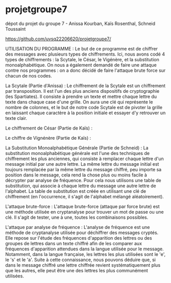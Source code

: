 # projetgroupe7
dépot du projet du groupe 7 - Anissa Kourban, Kaïs Rosenthal, Schneid Toussaint

https://github.com/uvsq22206620/projetgroupe7/

UTILISATION DU PROGRAMME : 
Le but de ce programme est de chiffrer des messages avec plusieurs types de chiffrements. Ici, nous avons codé 4 types de chiffrements : la Scytale, le César, le Vigénère, et la substitution monoalphabétique. On nous a également demandé de faire une attaque contre nos programmes : on a donc décidé de faire l'attaque brute force sur chacun de nos codes.

La Scytale (Partie d'Anissa) : 
Le chiffrement de la Scytale est un chiffrement par transposition. Il est l'un des plus anciens dispositifs de cryptographie (les Spartiates). Il consiste à prendre un texte et mettre chaque lettre du texte dans chaque case d'une grille. On aura une clé qui représente le nombre de colonnes, et le but de notre code Scytale est de pivoter la grille en laissant chaque caractère à la position initiale et essayer d'y retrouver un texte clair.


Le chiffrement de César (Partie de Kaïs) : 


Le chiffre de Vignénère (Partie de Kaïs) :


La Substitution Monoalphabétique Générale (Partie de Schneid) : 
La substitution monoalphabétique générale est l'une des techniques de chiffrement les plus anciennes, qui consiste à remplacer chaque lettre d'un message initial par une autre lettre. La même lettre du message initial est toujours remplacée par la même lettre du message chiffré, peu importe sa position dans le message, cela rend la chose plus ou moins facile à décrypter par analyse de fréquence. Pour cela nous utilisons une table de substitution, qui associe à chaque lettre du message une autre lettre de l'alphabet. La table de substitution est créée en utilisant une clé de chiffrement (en l'occurrence, il s'agit de l'alphabet mélangé aléatoirement).

L'attaque brute-force : 
L'attaque brute-force (attaque par force brute) est une méthode utilisée en cryptanalyse pour trouver un mot de passe ou une clé. Il s'agit de tester, une à une, toutes les combinaisons possibles.


L'attaque par analyse de fréquence :
L'analyse de fréquence est une méthode de cryptanalyse utilisée pour déchiffrer des messages cryptés. Elle repose sur l'étude des fréquences d'apparition des lettres ou des groupes de lettres dans un texte chiffré afin de les comparer aux fréquences d'apparition attendues dans la langue utilisée pour le message. Notamment, dans la langue française, les lettres les plus utilisées sont le 'e', le 's' et le 'a'. Suite à cette connaissance, nous pouvons déduire que, si dans le message chiffré une lettre chiffrée revient systématiquement plus que les autres, elle peut être une des lettres les plus communément utilisées. 
